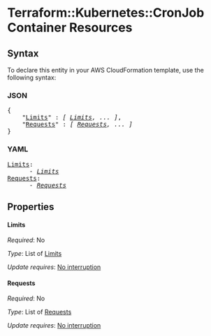 # Terraform::Kubernetes::CronJob Container Resources

## Syntax

To declare this entity in your AWS CloudFormation template, use the following syntax:

### JSON

<pre>
{
    "<a href="#limits" title="Limits">Limits</a>" : <i>[ <a href="container-resources-limits.md">Limits</a>, ... ]</i>,
    "<a href="#requests" title="Requests">Requests</a>" : <i>[ <a href="container-resources-requests.md">Requests</a>, ... ]</i>
}
</pre>

### YAML

<pre>
<a href="#limits" title="Limits">Limits</a>: <i>
      - <a href="container-resources-limits.md">Limits</a></i>
<a href="#requests" title="Requests">Requests</a>: <i>
      - <a href="container-resources-requests.md">Requests</a></i>
</pre>

## Properties

#### Limits

_Required_: No

_Type_: List of <a href="container-resources-limits.md">Limits</a>

_Update requires_: [No interruption](https://docs.aws.amazon.com/AWSCloudFormation/latest/UserGuide/using-cfn-updating-stacks-update-behaviors.html#update-no-interrupt)

#### Requests

_Required_: No

_Type_: List of <a href="container-resources-requests.md">Requests</a>

_Update requires_: [No interruption](https://docs.aws.amazon.com/AWSCloudFormation/latest/UserGuide/using-cfn-updating-stacks-update-behaviors.html#update-no-interrupt)

